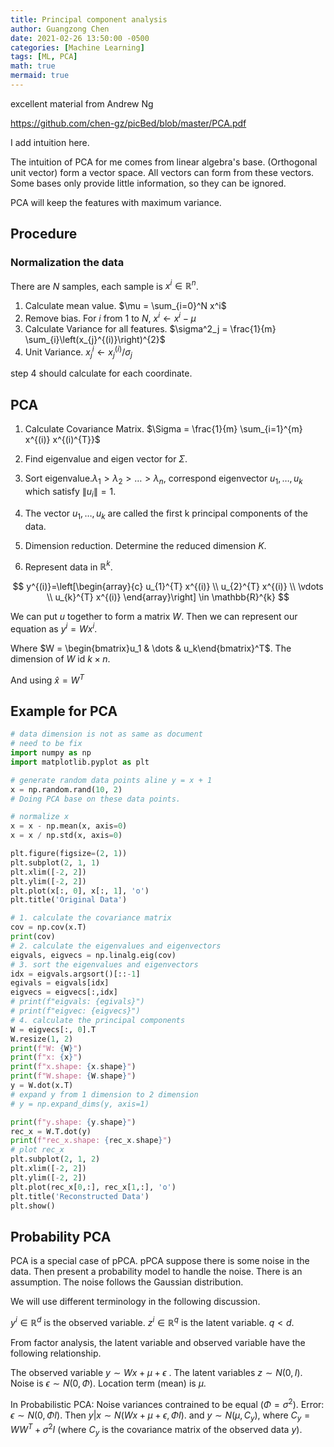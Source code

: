 ```yaml
---
title: Principal component analysis
author: Guangzong Chen
date: 2021-02-26 13:50:00 -0500
categories: [Machine Learning]
tags: [ML, PCA]
math: true
mermaid: true
---
```



excellent material from Andrew Ng

<https://github.com/chen-gz/picBed/blob/master/PCA.pdf>



I add intuition here.

The intuition of PCA for me comes from linear algebra's base. (Orthogonal unit vector) form a vector space. 
All vectors can form from these vectors. Some bases only provide little information, so they can be ignored.

PCA will keep the features with maximum variance. 

## Procedure

### Normalization the data

There are $N$ samples, each sample is $x^i \in \mathbb{R}^n$. 

1. Calculate mean value. $\mu = \sum_{i=0}^N x^i$
2. Remove bias.  For $i$  from $1$ to $N$, $x^i \leftarrow x^i - \mu$
2. Calculate Variance for all features. $\sigma^2_j = \frac{1}{m} \sum_{i}\left(x_{j}^{(i)}\right)^{2}$
4. Unit Variance. $x_j^i \leftarrow x_{j}^{(i)} / \sigma_{j}$

step 4 should calculate for each coordinate.



## PCA

1. Calculate Covariance Matrix. $\Sigma = \frac{1}{m} \sum_{i=1}^{m} x^{(i)} x^{(i)^{T}}$

2. Find eigenvalue and eigen vector for $\Sigma$.
3. Sort eigenvalue.$\lambda_1 > \lambda_2 > \dots > \lambda_n$, correspond eigenvector $u_{1}, \dots, u_{k}$ which satisfy $\|u_i\| = 1$.
4. The vector $u_{1}, \dots, u_{k}$ are called the first k principal components of the data.
5. Dimension reduction. Determine the reduced dimension $K$. 
6. Represent data in $\mathbb{R}^k$.

$$
y^{(i)}=\left[\begin{array}{c}
u_{1}^{T} x^{(i)} \\
u_{2}^{T} x^{(i)} \\
\vdots \\
u_{k}^{T} x^{(i)}
\end{array}\right] \in \mathbb{R}^{k}
$$

We can put $u$ together to form a matrix $W$. Then we can represent our equation as $y^i = Wx^i$.

Where $W = \begin{bmatrix}u_1 & \dots & u_k\end{bmatrix}^T$. The dimension of $W$ id $k\times n$.

And using $\hat{x} = W^T$ 

## Example for PCA


```python
# data dimension is not as same as document
# need to be fix
import numpy as np
import matplotlib.pyplot as plt

# generate random data points aline y = x + 1
x = np.random.rand(10, 2)
# Doing PCA base on these data points.

# normalize x
x = x - np.mean(x, axis=0)
x = x / np.std(x, axis=0)

plt.figure(figsize=(2, 1))
plt.subplot(2, 1, 1)
plt.xlim([-2, 2])
plt.ylim([-2, 2])
plt.plot(x[:, 0], x[:, 1], 'o')
plt.title('Original Data')

# 1. calculate the covariance matrix
cov = np.cov(x.T)
print(cov)
# 2. calculate the eigenvalues and eigenvectors
eigvals, eigvecs = np.linalg.eig(cov)
# 3. sort the eigenvalues and eigenvectors
idx = eigvals.argsort()[::-1]   
egivals = eigvals[idx]
eigvecs = eigvecs[:,idx]
# print(f"eigvals: {egivals}")
# print(f"eigvec: {eigvecs}")
# 4. calculate the principal components
W = eigvecs[:, 0].T
W.resize(1, 2)
print(f"W: {W}")
print(f"x: {x}")
print(f"x.shape: {x.shape}")
print(f"W.shape: {W.shape}")
y = W.dot(x.T)
# expand y from 1 dimension to 2 dimension
# y = np.expand_dims(y, axis=1)

print(f"y.shape: {y.shape}")
rec_x = W.T.dot(y)
print(f"rec_x.shape: {rec_x.shape}")
# plot rec_x
plt.subplot(2, 1, 2)
plt.xlim([-2, 2])
plt.ylim([-2, 2])
plt.plot(rec_x[0,:], rec_x[1,:], 'o')
plt.title('Reconstructed Data')
plt.show()
```



## Probability PCA

PCA is a special case of pPCA. pPCA suppose there is some noise in the data. Then present a probability model to handle the noise. There is an assumption. The noise follows the Gaussian distribution. 

We will use different terminology in the following discussion. 

 $y^i \in \mathbb{R}^d$ is the observed variable. $z^i \in \mathbb{R}^q$ is the latent variable. $q < d$.

From factor analysis, the latent variable and observed variable have the following relationship. 

The observed variable $y \sim Wx + \mu + \epsilon$ . The latent variables $z \sim N(0, I)$. Noise is $\epsilon \sim N(0, \Phi)$. Location term (mean) is $\mu$. 

In Probabilistic PCA: Noise variances contrained to be equal ($\Phi = \sigma^2$). Error: $\epsilon \sim N(0, \Phi I)$.
Then $y|x \sim N(Wx + \mu + \epsilon, \Phi I)$. and $y \sim N(\mu , C_y)$, where $C_y = WW^T + \sigma^2 I$ (where $C_y$ is the covariance matrix of the observed data $y$).





